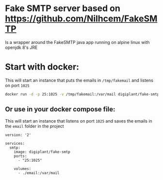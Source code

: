 # Fake SMTP server based on https://github.com/Nilhcem/FakeSMTP
Is a wrapper around the FakeSMTP java app running on alpine linux with openjdk 8's JRE

# Start with docker:
This will start an instance that puts the emails in `/tmp/fakemail` and listens on port `1025`

```bash
docker run -d -p 25:1025 -v /tmp/fakemail:/var/mail digiplant/fake-smtp
```

## Or use in your docker compose file:
This will start an instance that listens on port `1025` and saves the emails in the `email` folder in the project

```
version: '2'

services:
  smtp:
    image: digiplant/fake-smtp
    ports:
      - "25:1025"

    volumes:
      - ./email:/var/mail
```
